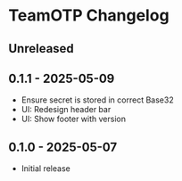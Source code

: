 # TeamOTP Changelog
## Unreleased


## 0.1.1 - 2025-05-09
- Ensure secret is stored in correct Base32
- UI: Redesign header bar
- UI: Show footer with version


## 0.1.0 - 2025-05-07
- Initial release
